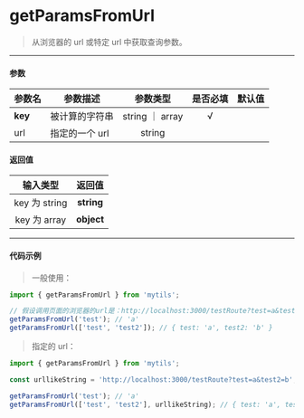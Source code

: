 # getParamsFromUrl

> 从浏览器的 url 或特定 url 中获取查询参数。

---

#### 参数

| 参数名  | 参数描述       |    参数类型     | 是否必填 | 默认值 |
| ------- | -------------- | :-------------: | :------: | :----: |
| **key** | 被计算的字符串 | string ｜ array |    √     |        |
| url     | 指定的一个 url |     string      |          |        |

#### 返回值

|   输入类型    |   返回值   |
| :-----------: | :--------: |
| key 为 string | **string** |
| key 为 array  | **object** |

---

#### 代码示例

> 一般使用：

```js
import { getParamsFromUrl } from 'mytils';

// 假设调用页面的浏览器的url是：http://localhost:3000/testRoute?test=a&test2=b
getParamsFromUrl('test'); // 'a'
getParamsFromUrl(['test', 'test2']); // { test: 'a', test2: 'b' }
```

> 指定的 url：

```js
import { getParamsFromUrl } from 'mytils';

const urllikeString = 'http://localhost:3000/testRoute?test=a&test2=b';

getParamsFromUrl('test'); // 'a'
getParamsFromUrl(['test', 'test2'], urllikeString); // { test: 'a', test2: 'b' }
```
